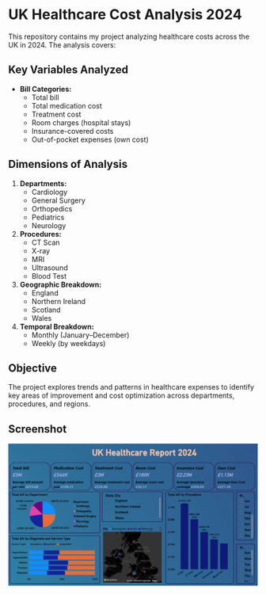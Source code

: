 # UK Healthcare Cost Analysis 2024  

This repository contains my project analyzing healthcare costs across the UK in 2024. The analysis covers:  

## Key Variables Analyzed  
- **Bill Categories:**  
  - Total bill  
  - Total medication cost  
  - Treatment cost  
  - Room charges (hospital stays)  
  - Insurance-covered costs  
  - Out-of-pocket expenses (own cost)  

## Dimensions of Analysis  
1. **Departments:**  
   - Cardiology  
   - General Surgery  
   - Orthopedics  
   - Pediatrics  
   - Neurology  
2. **Procedures:**  
   - CT Scan  
   - X-ray  
   - MRI  
   - Ultrasound  
   - Blood Test  
3. **Geographic Breakdown:**  
   - England  
   - Northern Ireland  
   - Scotland  
   - Wales  
4. **Temporal Breakdown:**  
   - Monthly (January–December)  
   - Weekly (by weekdays)  

## Objective  
The project explores trends and patterns in healthcare expenses to identify key areas of improvement and cost optimization across departments, procedures, and regions.  

## Screenshot 
![image alt](https://github.com/kishor-17168/UK-Healthcare-Report-2024/blob/main/Screenshot%202024-12-06%20184931.png?raw=true)



